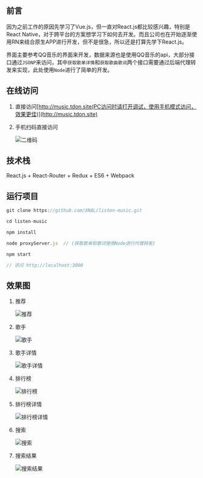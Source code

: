 ## 前言

因为之前工作的原因先学习了Vue.js，但一直对React.js都比较感兴趣，特别是React Native，对于跨平台的方案想学习下如何去开发。而且公司也在开始逐渐使用RN来结合原生APP进行开发，但不是很急，所以还是打算先学下React.js。


界面主要参考QQ音乐的界面来开发，数据来源也是使用QQ音乐的api，大部分接口通过`JSONP`来访问，其中`获取歌单详情`和`获取歌曲歌词`两个接口需要通过后端代理转发来实现，此处使用`Node`进行了简单的开发。


## 在线访问

1. 直接访问[http://music.tdon.site(PC访问时请打开调试，使用手机模式访问，效果更佳)](http://music.tdon.site)

2. 手机扫码直接访问

   ![二维码](http://p508dzzc2.bkt.clouddn.com/listen-music/listen-music-qrcode.png)

## 技术栈

React.js + React-Router + Redux + ES6 + Webpack


## 运行项目

```javascript
git clone https://github.com/XNAL/listen-music.git

cd listen-music

npm install

node proxyServer.js  // (获取歌单和歌词使用Node进行代理转发)

npm start

// 访问 http://localhost:3000
```


## 效果图

1. 推荐

   ![推荐](http://p508dzzc2.bkt.clouddn.com/listen-music/index.png)

   

2. 歌手

   ![歌手](http://p508dzzc2.bkt.clouddn.com/listen-music/singers.png)

   

3. 歌手详情

   ![歌手详情](http://p508dzzc2.bkt.clouddn.com/listen-music/singer-info.png)

   

4. 排行榜

   ![排行榜](http://p508dzzc2.bkt.clouddn.com/listen-music/rank.png)

   

5. 排行榜详情

   ![排行榜详情](http://p508dzzc2.bkt.clouddn.com/listen-music/rank-info.png)

   

6. 搜索

   ![搜索](http://p508dzzc2.bkt.clouddn.com/listen-music/search.png)

   

7. 搜索结果

   ![搜索结果](http://p508dzzc2.bkt.clouddn.com/listen-music/search-result.png)